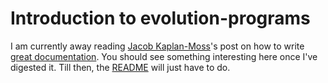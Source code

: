 # Introduction to evolution-programs

I am currently away reading [Jacob Kaplan-Moss](http://jacobian.org/)'s post on how to write
[great documentation](http://jacobian.org/writing/what-to-write/). You should see something interesting here once I've
digested it. Till then, the [README](https://github.com/dexterous/evolution-programs/tree/master/clojure#readme) will
just have to do.

